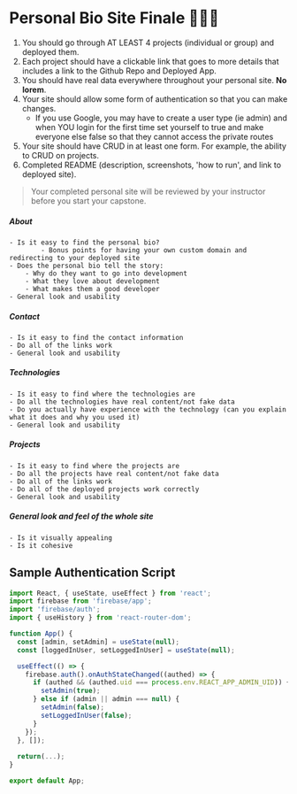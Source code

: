 # Personal Bio Site Finale 🎉🎉🎉

1. You should go through AT LEAST 4 projects (individual or group) and deployed them.
1. Each project should have a clickable link that goes to more details that includes a link to the Github Repo and Deployed App.
1. You should have real data everywhere throughout your personal site. **No lorem**.
2. Your site should allow some form of authentication so that you can make changes. 
    - If you use Google, you may have to create a user type (ie admin) and when YOU login for the first time set yourself to true and make everyone else false so that they cannot access the private routes
4. Your site should have CRUD in at least one form. For example, the ability to CRUD on projects.
5. Completed README (description, screenshots, 'how to run', and link to deployed site).

> Your completed personal site will be reviewed by your instructor before you start your capstone.

##### About
	- Is it easy to find the personal bio?
	        - Bonus points for having your own custom domain and redirecting to your deployed site
	- Does the personal bio tell the story:
		- Why do they want to go into development
		- What they love about development
		- What makes them a good developer
	- General look and usability

##### Contact
	- Is it easy to find the contact information
	- Do all of the links work
	- General look and usability

##### Technologies
	- Is it easy to find where the technologies are
	- Do all the technologies have real content/not fake data
  	- Do you actually have experience with the technology (can you explain what it does and why you used it)
	- General look and usability

##### Projects
	- Is it easy to find where the projects are
	- Do all the projects have real content/not fake data
	- Do all of the links work
	- Do all of the deployed projects work correctly
	- General look and usability

##### General look and feel of the whole site
	- Is it visually appealing
	- Is it cohesive

## Sample Authentication Script
```javascript
import React, { useState, useEffect } from 'react';
import firebase from 'firebase/app';
import 'firebase/auth';
import { useHistory } from 'react-router-dom';

function App() {
  const [admin, setAdmin] = useState(null);
  const [loggedInUser, setLoggedInUser] = useState(null);

  useEffect(() => {
    firebase.auth().onAuthStateChanged((authed) => {
      if (authed && (authed.uid === process.env.REACT_APP_ADMIN_UID)) {
        setAdmin(true);
      } else if (admin || admin === null) {
        setAdmin(false);
        setLoggedInUser(false);
      }
    });
  }, []);
  
  return(...);
}

export default App;
```
